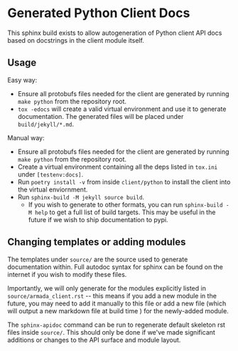 Generated Python Client Docs
============================

This sphinx build exists to allow autogeneration of Python client API docs
based on docstrings in the client module itself.

Usage
-----

Easy way:
- Ensure all protobufs files needed for the client are generated by running
  `make python` from the repository root.
- `tox -edocs` will create a valid virtual environment and use it to generate
  documentation. The generated files will be placed under `build/jekyll/*.md`.

Manual way:
- Ensure all protobufs files needed for the client are generated by running
  `make python` from the repository root.
- Create a virtual environment containing all the deps listed in `tox.ini`
  under `[testenv:docs]`.
- Run `poetry install -v` from inside `client/python` to install the client
  into the virtual enviornment.
- Run `sphinx-build -M jekyll source build`.
  - If you wish to generate to other formats, you can run
    `sphinx-build -M help` to get a full list of build targets. This may be
    useful in the future if we wish to ship documentation to pypi.

Changing templates or adding modules
------------------------------------
The templates under `source/` are the source used to generate documentation
within. Full autodoc syntax for sphinx can be found on the internet if you wish
to modify these files.

Importantly, we will only generate for the modules explicitly listed in
`source/armada_client.rst` -- this means if you add a new module in the future,
you may need to add it manually to this file or add a new file (which
will output a new markdown file at build time ) for the newly-added module.

The `sphinx-apidoc` command can be run to regenerate default skeleton rst files
inside `source/`. This should only be done if we've made significant additions
or changes to the API surface and module layout.
